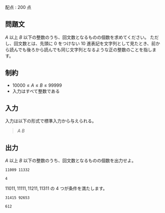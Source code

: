 配点 : $200$ 点

## 問題文

$A$ 以上 $B$ 以下の整数のうち、回文数となるものの個数を求めてください。
ただし、回文数とは、先頭に $0$ をつけない $10$ 進表記を文字列として見たとき、前から読んでも後ろから読んでも同じ文字列となるような正の整数のことを指します。

## 制約

- $10000 \leq A \leq B \leq 99999$
- 入力はすべて整数である

## 入力

入力は以下の形式で標準入力から与えられる。

> $A$ $B$

## 出力

$A$ 以上 $B$ 以下の整数のうち、回文数となるものの個数を出力せよ。

```input1
11009 11332
```

```output1
4
```

$11011,11111,11211,11311$ の $4$ つが条件を満たします。

```input2
31415 92653
```

```output2
612
```